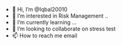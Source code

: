 - 👋 Hi, I’m @Iqbal20010
- 👀 I’m interested in Risk Management ..
- 🌱 I’m currently learning ...
- 💞️ I’m looking to collaborate on stress test
- 📫 How to reach me email

<!---
Iqbal20010/Iqbal20010 is a ✨ special ✨ repository because its `README.md` (this file) appears on your GitHub profile.
You can click the Preview link to take a look at your changes.
--->
